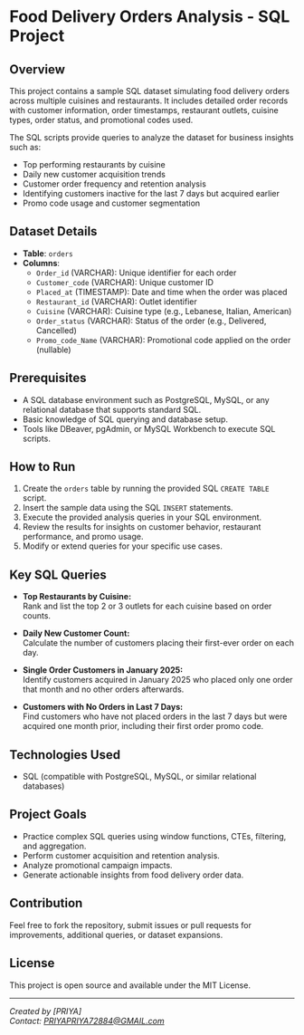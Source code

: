 # Food Delivery Orders Analysis - SQL Project

## Overview

This project contains a sample SQL dataset simulating food delivery orders across multiple cuisines and restaurants. It includes detailed order records with customer information, order timestamps, restaurant outlets, cuisine types, order status, and promotional codes used.

The SQL scripts provide queries to analyze the dataset for business insights such as:

- Top performing restaurants by cuisine
- Daily new customer acquisition trends
- Customer order frequency and retention analysis
- Identifying customers inactive for the last 7 days but acquired earlier
- Promo code usage and customer segmentation

## Dataset Details

- **Table**: `orders`
- **Columns**:
  - `Order_id` (VARCHAR): Unique identifier for each order
  - `Customer_code` (VARCHAR): Unique customer ID
  - `Placed_at` (TIMESTAMP): Date and time when the order was placed
  - `Restaurant_id` (VARCHAR): Outlet identifier
  - `Cuisine` (VARCHAR): Cuisine type (e.g., Lebanese, Italian, American)
  - `Order_status` (VARCHAR): Status of the order (e.g., Delivered, Cancelled)
  - `Promo_code_Name` (VARCHAR): Promotional code applied on the order (nullable)

## Prerequisites

- A SQL database environment such as PostgreSQL, MySQL, or any relational database that supports standard SQL.
- Basic knowledge of SQL querying and database setup.
- Tools like DBeaver, pgAdmin, or MySQL Workbench to execute SQL scripts.

## How to Run

1. Create the `orders` table by running the provided SQL `CREATE TABLE` script.
2. Insert the sample data using the SQL `INSERT` statements.
3. Execute the provided analysis queries in your SQL environment.
4. Review the results for insights on customer behavior, restaurant performance, and promo usage.
5. Modify or extend queries for your specific use cases.

## Key SQL Queries

- **Top Restaurants by Cuisine:**  
  Rank and list the top 2 or 3 outlets for each cuisine based on order counts.

- **Daily New Customer Count:**  
  Calculate the number of customers placing their first-ever order on each day.

- **Single Order Customers in January 2025:**  
  Identify customers acquired in January 2025 who placed only one order that month and no other orders afterwards.

- **Customers with No Orders in Last 7 Days:**  
  Find customers who have not placed orders in the last 7 days but were acquired one month prior, including their first order promo code.

## Technologies Used

- SQL (compatible with PostgreSQL, MySQL, or similar relational databases)

## Project Goals

- Practice complex SQL queries using window functions, CTEs, filtering, and aggregation.
- Perform customer acquisition and retention analysis.
- Analyze promotional campaign impacts.
- Generate actionable insights from food delivery order data.

## Contribution

Feel free to fork the repository, submit issues or pull requests for improvements, additional queries, or dataset expansions.

## License

This project is open source and available under the MIT License.

---

*Created by [PRIYA]*  
*Contact: PRIYAPRIYA72884@GMAIL.com*

